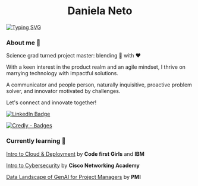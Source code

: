<h1 align="center"> Daniela Neto </h1> 
  
[![Typing SVG](https://readme-typing-svg.herokuapp.com?font=Kode+Mono&color=%237E3ACE&size=24&width=500&duration=3000&lines=Project+Manager+Professional;Tech-savvy;and;Product+enthusiast+🌟 )](https://git.io/typing-svg)

### About me :woman:
Science grad turned project master: blending 🧠 with :heart:

With a keen interest in the product realm and an agile mindset, I thrive on marrying technology with impactful solutions.

A communicator and people person, naturally inquisitive, proactive problem solver, and innovator motivated by challenges.

Let's connect and innovate together! 

<a href="https://www.linkedin.com/in/neto-daniela/"><img src="https://img.shields.io/badge/LinkedIn-blue?style=for-the-badge&logo=linkedin&logoColor=white" alt="LinkedIn Badge">

[![Credly - Badges](https://img.shields.io/badge/Credly-Badges-orange)](https://www.credly.com/users/df-neto/badges)


### Currently learning 🎒

[Intro to Cloud & Deployment](https://codefirstgirls.com/) by **Code first Girls** and **IBM**

[Intro to Cybersecurity](https://skillsforall.com/course/introduction-to-cybersecurity?courseLang=en-US) by **Cisco Networking Academy**

[Data Landscape of GenAI for Project Managers](https://www.pmi.org/shop/p-/elearning/data-landscape-of-genai-for-project-managers/el106) by **PMI**
